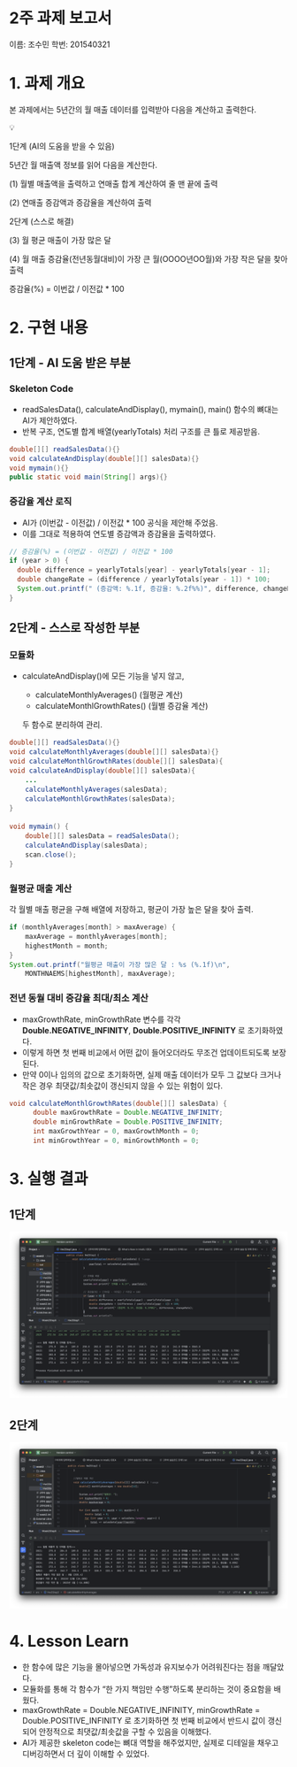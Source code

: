 # 2주 과제 보고서

이름: 조수민
학번: 201540321

# 1. 과제 개요

본 과제에서는 5년간의 월 매출 데이터를 입력받아 다음을 계산하고 출력한다.

<aside>
💡

1단계 (AI의 도움을 받을 수 있음)

5년간 월 매출액 정보를 읽어 다음을 계산한다.

(1) 월별 매출액을 출력하고 연매출 합계 계산하여 줄 맨 끝에 출력

(2) 연매출 증감액과 증감율을 계산하여 출력

2단계 (스스로 해결)

(3) 월 평균 매출이 가장 많은 달

(4) 월 매출 증감율(전년동월대비)이 가장 큰 월(OOOO년OO월)와 가장 작은 달을 찾아 출력

증감율(%) = 이번값 / 이전값 * 100

</aside>

# 2. 구현 내용

## 1단계 - AI 도움 받은 부분

### **Skeleton Code**

- readSalesData(), calculateAndDisplay(), mymain(), main() 함수의 뼈대는 AI가 제안하였다.
- 반복 구조, 연도별 합계 배열(yearlyTotals) 처리 구조를 큰 틀로 제공받음.

```java
double[][] readSalesData(){}
void calculateAndDisplay(double[][] salesData){}
void mymain(){}
public static void main(String[] args){}
```

### **증감율 계산 로직**

- AI가 (이번값 - 이전값) / 이전값 * 100 공식을 제안해 주었음.
- 이를 그대로 적용하여 연도별 증감액과 증감율을 출력하였다.

```java
// 증감율(%) = (이번값 - 이전값) / 이전값 * 100
if (year > 0) {
  double difference = yearlyTotals[year] - yearlyTotals[year - 1];
  double changeRate = (difference / yearlyTotals[year - 1]) * 100;
  System.out.printf(" (증감액: %.1f, 증감율: %.2f%%)", difference, changeRate);
}
```

## 2단계 - 스스로 작성한 부분

### 모듈화

- calculateAndDisplay()에 모든 기능을 넣지 않고,
    - calculateMonthlyAverages() (월평균 계산)
    - calculateMonthlGrowthRates() (월별 증감율 계산)
    
    두 함수로 분리하여 관리.
    

```java
double[][] readSalesData(){}
void calculateMonthlyAverages(double[][] salesData){}
void calculateMonthlGrowthRates(double[][] salesData){
void calculateAndDisplay(double[][] salesData){
	...
	calculateMonthlyAverages(salesData);
	calculateMonthlGrowthRates(salesData);
}

void mymain() {
    double[][] salesData = readSalesData();
    calculateAndDisplay(salesData);
    scan.close();
}
```

### 월평균 매출 계산

각 월별 매출 평균을 구해 배열에 저장하고, 평균이 가장 높은 달을 찾아 출력.

```java
if (monthlyAverages[month] > maxAverage) {
    maxAverage = monthlyAverages[month];
    highestMonth = month;
}
System.out.printf("월평균 매출이 가장 많은 달 : %s (%.1f)\n",
    MONTHNAEMS[highestMonth], maxAverage);
```

### 전년 동월 대비 증감율 최대/최소 계산

- maxGrowthRate, minGrowthRate 변수를 각각 **Double.NEGATIVE_INFINITY**, **Double.POSITIVE_INFINITY** 로 초기화하였다.
- 이렇게 하면 첫 번째 비교에서 어떤 값이 들어오더라도 무조건 업데이트되도록 보장된다.
- 만약 0이나 임의의 값으로 초기화하면, 실제 매출 데이터가 모두 그 값보다 크거나 작은 경우 최댓값/최솟값이 갱신되지 않을 수 있는 위험이 있다.

```java
void calculateMonthlGrowthRates(double[][] salesData) {
      double maxGrowthRate = Double.NEGATIVE_INFINITY;
      double minGrowthRate = Double.POSITIVE_INFINITY;
      int maxGrowthYear = 0, maxGrowthMonth = 0;
      int minGrowthYear = 0, minGrowthMonth = 0;
```

# 3. 실행 결과

## 1단계

![Screenshot 2025-09-14 at 6.24.37 PM.png](2%EC%A3%BC%20%EA%B3%BC%EC%A0%9C%20%EB%B3%B4%EA%B3%A0%EC%84%9C%2026d77b59e04280218450c301316a0632/Screenshot_2025-09-14_at_6.24.37_PM.png)

## 2단계

![Screenshot 2025-09-14 at 6.24.57 PM.png](2%EC%A3%BC%20%EA%B3%BC%EC%A0%9C%20%EB%B3%B4%EA%B3%A0%EC%84%9C%2026d77b59e04280218450c301316a0632/Screenshot_2025-09-14_at_6.24.57_PM.png)

# 4. Lesson Learn

- 한 함수에 많은 기능을 몰아넣으면 가독성과 유지보수가 어려워진다는 점을 깨달았다.
- 모듈화를 통해 각 함수가 “한 가지 책임만 수행”하도록 분리하는 것이 중요함을 배웠다.
- maxGrowthRate = Double.NEGATIVE_INFINITY, minGrowthRate = Double.POSITIVE_INFINITY 로 초기화하면 첫 번째 비교에서 반드시 값이 갱신되어 안정적으로 최댓값/최솟값을 구할 수 있음을 이해했다.
- AI가 제공한 skeleton code는 뼈대 역할을 해주었지만, 실제로 디테일을 채우고 디버깅하면서 더 깊이 이해할 수 있었다.